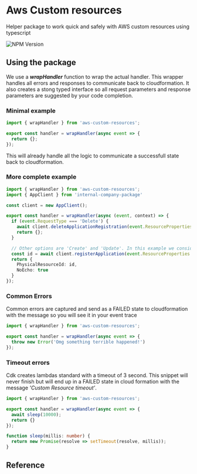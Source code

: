 # Aws Custom resources

Helper package to work quick and safely with AWS custom resources using typescript

![NPM Version](https://img.shields.io/npm/v/aws-custom-resources)

## Using the package

We use a ***wrapHandler*** function to wrap the actual handler. This wrapper handles all errors and responses to communicate back to cloudformation. It also creates a stong typed interface so all request parameters and response parameters are suggested by your code completion.

### Minimal example

```typescript
import { wrapHandler } from 'aws-custom-resources';

export const handler = wrapHandler(async event => {
  return {};
});
```

This will already handle all the logic to communicate a successfull state back to cloudformation.

### More complete example

```typescript
import { wrapHandler } from 'aws-custom-resources';
import { AppClient } from 'internal-company-package'

const client = new AppClient();

export const handler = wrapHandler(async (event, context) => {
  if (event.RequestType === 'Delete') {
    await client.deleteApplicationRegistration(event.ResourceProperties.applicationId);
    return {};
  }

  // Other options are 'Create' and 'Update'. In this example we consider them equal
  const id = await client.registerApplication(event.ResourceProperties.applicationId, context.logGroupName);
  return {
    PhysicalResourceId: id,
    NoEcho: true
  }
});
```

### Common Errors

Common errors are captured and send as a FAILED state to cloudformation with the message so you will see it in your event trace

```typescript
import { wrapHandler } from 'aws-custom-resources';

export const handler = wrapHandler(async event => {
  throw new Error('Omg something terrible happened!')
});
```

### Timeout errors 

Cdk creates lambdas standard with a timeout of 3 second. This snippet will never finish but will end up in a FAILED state in cloud formation with the message *'Custom Resource timeout'*.

```typescript
import { wrapHandler } from 'aws-custom-resources';

export const handler = wrapHandler(async event => {
  await sleep(10000);
  return {}
});

function sleep(millis: number) {
  return new Promise(resolve => setTimeout(resolve, millis));
}
```



## Reference